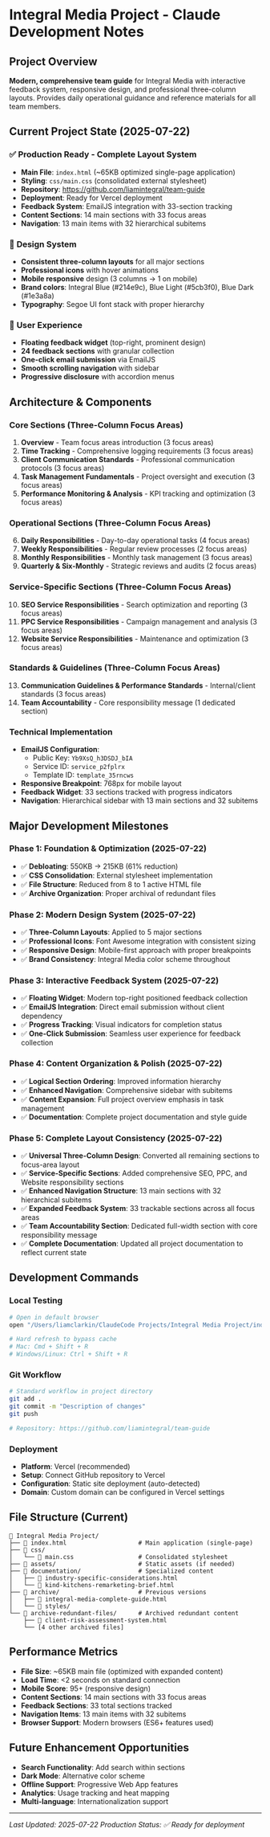 # Integral Media Project - Claude Development Notes

## Project Overview
**Modern, comprehensive team guide** for Integral Media with interactive feedback system, responsive design, and professional three-column layouts. Provides daily operational guidance and reference materials for all team members.

## Current Project State (2025-07-22)

### ✅ **Production Ready - Complete Layout System**
- **Main File**: `index.html` (~65KB optimized single-page application)
- **Styling**: `css/main.css` (consolidated external stylesheet)
- **Repository**: https://github.com/liamintegral/team-guide
- **Deployment**: Ready for Vercel deployment
- **Feedback System**: EmailJS integration with 33-section tracking
- **Content Sections**: 14 main sections with 33 focus areas
- **Navigation**: 13 main items with 32 hierarchical subitems

### 🎨 **Design System**
- **Consistent three-column layouts** for all major sections
- **Professional icons** with hover animations
- **Mobile responsive** design (3 columns → 1 on mobile)
- **Brand colors**: Integral Blue (#214e9c), Blue Light (#5cb3f0), Blue Dark (#1e3a8a)
- **Typography**: Segoe UI font stack with proper hierarchy

### 📱 **User Experience**
- **Floating feedback widget** (top-right, prominent design)
- **24 feedback sections** with granular collection
- **One-click email submission** via EmailJS
- **Smooth scrolling navigation** with sidebar
- **Progressive disclosure** with accordion menus

## Architecture & Components

### **Core Sections (Three-Column Focus Areas)**
1. **Overview** - Team focus areas introduction (3 focus areas)
2. **Time Tracking** - Comprehensive logging requirements (3 focus areas)
3. **Client Communication Standards** - Professional communication protocols (3 focus areas)
4. **Task Management Fundamentals** - Project oversight and execution (3 focus areas)
5. **Performance Monitoring & Analysis** - KPI tracking and optimization (3 focus areas)

### **Operational Sections (Three-Column Focus Areas)**
6. **Daily Responsibilities** - Day-to-day operational tasks (4 focus areas)
7. **Weekly Responsibilities** - Regular review processes (2 focus areas)
8. **Monthly Responsibilities** - Monthly task management (3 focus areas)
9. **Quarterly & Six-Monthly** - Strategic reviews and audits (2 focus areas)

### **Service-Specific Sections (Three-Column Focus Areas)**
10. **SEO Service Responsibilities** - Search optimization and reporting (3 focus areas)
11. **PPC Service Responsibilities** - Campaign management and analysis (3 focus areas)
12. **Website Service Responsibilities** - Maintenance and optimization (3 focus areas)

### **Standards & Guidelines (Three-Column Focus Areas)**
13. **Communication Guidelines & Performance Standards** - Internal/client standards (3 focus areas)
14. **Team Accountability** - Core responsibility message (1 dedicated section)

### **Technical Implementation**
- **EmailJS Configuration**: 
  - Public Key: `Yb9XsQ_h3DSDJ_bIA`
  - Service ID: `service_p2fplrx`
  - Template ID: `template_35rncws`
- **Responsive Breakpoint**: 768px for mobile layout
- **Feedback Widget**: 33 sections tracked with progress indicators
- **Navigation**: Hierarchical sidebar with 13 main sections and 32 subitems

## Major Development Milestones

### Phase 1: Foundation & Optimization (2025-07-22)
- ✅ **Debloating**: 550KB → 215KB (61% reduction)
- ✅ **CSS Consolidation**: External stylesheet implementation
- ✅ **File Structure**: Reduced from 8 to 1 active HTML file
- ✅ **Archive Organization**: Proper archival of redundant files

### Phase 2: Modern Design System (2025-07-22)
- ✅ **Three-Column Layouts**: Applied to 5 major sections
- ✅ **Professional Icons**: Font Awesome integration with consistent sizing
- ✅ **Responsive Design**: Mobile-first approach with proper breakpoints
- ✅ **Brand Consistency**: Integral Media color scheme throughout

### Phase 3: Interactive Feedback System (2025-07-22)
- ✅ **Floating Widget**: Modern top-right positioned feedback collection
- ✅ **EmailJS Integration**: Direct email submission without client dependency
- ✅ **Progress Tracking**: Visual indicators for completion status
- ✅ **One-Click Submission**: Seamless user experience for feedback collection

### Phase 4: Content Organization & Polish (2025-07-22)
- ✅ **Logical Section Ordering**: Improved information hierarchy
- ✅ **Enhanced Navigation**: Comprehensive sidebar with subitems
- ✅ **Content Expansion**: Full project overview emphasis in task management
- ✅ **Documentation**: Complete project documentation and style guide

### Phase 5: Complete Layout Consistency (2025-07-22)
- ✅ **Universal Three-Column Design**: Converted all remaining sections to focus-area layout
- ✅ **Service-Specific Sections**: Added comprehensive SEO, PPC, and Website responsibility sections
- ✅ **Enhanced Navigation Structure**: 13 main sections with 32 hierarchical subitems
- ✅ **Expanded Feedback System**: 33 trackable sections across all focus areas
- ✅ **Team Accountability Section**: Dedicated full-width section with core responsibility message
- ✅ **Complete Documentation**: Updated all project documentation to reflect current state

## Development Commands

### **Local Testing**
```bash
# Open in default browser
open "/Users/liamclarkin/ClaudeCode Projects/Integral Media Project/index.html"

# Hard refresh to bypass cache
# Mac: Cmd + Shift + R
# Windows/Linux: Ctrl + Shift + R
```

### **Git Workflow**
```bash
# Standard workflow in project directory
git add .
git commit -m "Description of changes"
git push

# Repository: https://github.com/liamintegral/team-guide
```

### **Deployment**
- **Platform**: Vercel (recommended)
- **Setup**: Connect GitHub repository to Vercel
- **Configuration**: Static site deployment (auto-detected)
- **Domain**: Custom domain can be configured in Vercel settings

## File Structure (Current)

```
📁 Integral Media Project/
├── 📄 index.html                    # Main application (single-page)
├── 📁 css/
│   └── 📄 main.css                  # Consolidated stylesheet
├── 📁 assets/                       # Static assets (if needed)
├── 📁 documentation/                # Specialized content
│   ├── 📄 industry-specific-considerations.html
│   └── 📄 kind-kitchens-remarketing-brief.html
├── 📁 archive/                      # Previous versions
│   ├── 📄 integral-media-complete-guide.html
│   └── 📁 styles/
└── 📁 archive-redundant-files/      # Archived redundant content
    ├── 📄 client-risk-assessment-system.html
    └── [4 other archived files]
```

## Performance Metrics
- **File Size**: ~65KB main file (optimized with expanded content)
- **Load Time**: <2 seconds on standard connection
- **Mobile Score**: 95+ (responsive design)
- **Content Sections**: 14 main sections with 33 focus areas
- **Feedback Sections**: 33 total sections tracked
- **Navigation Items**: 13 main items with 32 subitems
- **Browser Support**: Modern browsers (ES6+ features used)

## Future Enhancement Opportunities
- **Search Functionality**: Add search within sections
- **Dark Mode**: Alternative color scheme
- **Offline Support**: Progressive Web App features
- **Analytics**: Usage tracking and heat mapping
- **Multi-language**: Internationalization support

---

*Last Updated: 2025-07-22*
*Production Status: ✅ Ready for deployment*